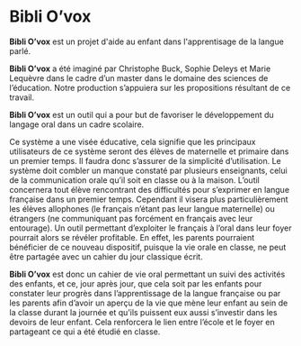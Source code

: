 # Bibli O’vox

**Bibli O’vox** est un projet d'aide au enfant dans l'apprentisage de la langue parlé.

**Bibli O’vox** a été imaginé par Christophe Buck, Sophie Deleys et Marie Lequèvre dans le cadre d’un master dans le domaine des sciences de l’éducation. Notre production s’appuiera sur les propositions résultant de ce travail.

**Bibli O’vox** est un outil qui a pour but de favoriser le développement du langage oral dans un cadre scolaire.

Ce système a une visée éducative, cela signifie que les principaux utilisateurs de ce système seront des élèves de maternelle et primaire dans un premier temps. Il faudra donc s’assurer de la simplicité d’utilisation. Le système doit combler un manque constaté par plusieurs enseignants, celui de la communication orale qu’il soit en classe ou à la maison. L’outil concernera tout élève rencontrant des difficultés pour s’exprimer en langue française dans un premier temps. Cependant il visera plus particulièrement les élèves allophones (le français n’étant pas leur langue maternelle) ou étrangers (ne communiquant pas forcément en français avec leur entourage). Un outil permettant d’exploiter le français à l’oral dans leur foyer pourrait alors se révéler profitable. En effet, les parents pourraient bénéficier de ce nouveau dispositif, puisque la vie orale en classe, ne peut être partagée avec un cahier du jour classique écrit.

**Bibli O’vox** est donc un cahier de vie oral permettant un suivi des activités des enfants, et ce, jour après jour, que cela soit par les enfants pour constater leur progrès dans l’apprentissage de la langue française ou par les parents afin d’avoir un aperçu de la vie que mène leur enfant au sein de la classe durant la journée et qu’ils puissent eux aussi s’investir dans les devoirs de leur enfant. Cela renforcera le lien entre l’école et le foyer en partageant ce qui a été étudié en classe.